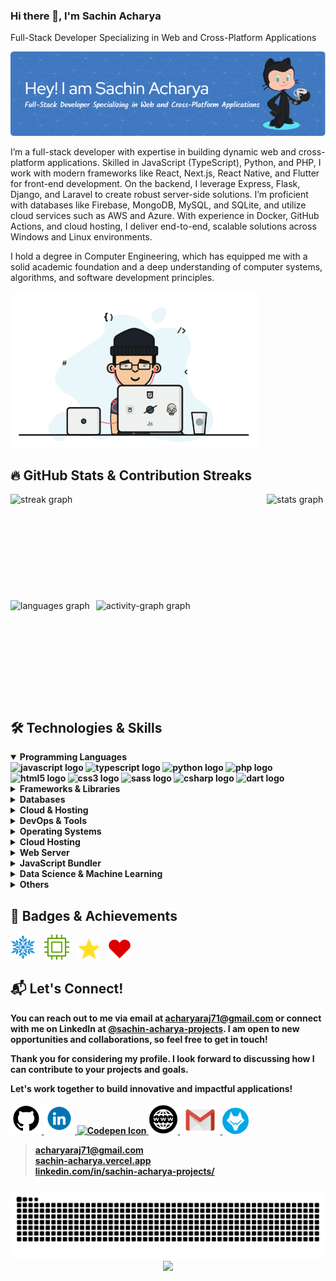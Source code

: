 ### Hi there 👋, I'm Sachin Acharya
Full-Stack Developer Specializing in Web and Cross-Platform Applications

![Full-Stack Developer Specializing in Web and Cross-Platform Applications](./images/github-header-image.png)

I’m a full-stack developer with expertise in building dynamic web and cross-platform applications. Skilled in JavaScript (TypeScript), Python, and PHP, I work with modern frameworks like React, Next.js, React Native, and Flutter for front-end development. On the backend, I leverage Express, Flask, Django, and Laravel to create robust server-side solutions. I’m proficient with databases like Firebase, MongoDB, MySQL, and SQLite, and utilize cloud services such as AWS and Azure. With experience in Docker, GitHub Actions, and cloud hosting, I deliver end-to-end, scalable solutions across Windows and Linux environments.

I hold a degree in Computer Engineering, which has equipped me with a solid academic foundation and a deep understanding of computer systems, algorithms, and software development principles.

<img src="./images/140866485-8fb1c876-9a8f-4d6a-98dc-08c4981eaf70.gif" alt="Programmer Image" height="250" />

## 🔥 GitHub Stats & Contribution Streaks

<div align="left" style="display: flex; flex-wrap: wrap; gap: 10px;">
    <img src="https://streak-stats.demolab.com?user=sachin-acharya-projects&locale=en&mode=weekly&theme=dracula&hide_border=false&border_radius=5&date_format=M%20j%5B,%20Y%5D&card_width=500" height="160" width="400" alt="streak graph"  />
    <img src="https://github-readme-stats.vercel.app/api?username=sachin-acharya-projects&hide_title=false&hide_rank=false&show_icons=true&include_all_commits=false&count_private=true&disable_animations=false&theme=dracula&locale=en&hide_border=false&card_width=490" height="160" alt="stats graph"  />
    <img src="https://github-readme-stats.vercel.app/api/top-langs?username=sachin-acharya-projects&locale=en&hide_title=false&layout=compact&card_width=480&langs_count=7&theme=dracula&hide_border=false" height="160" alt="languages graph"  />
    <img src="https://github-readme-activity-graph.vercel.app/graph?username=sachin-acharya-projects&custom_title=My%20Activity&area=true&theme=nord" height="160" alt="activity-graph graph"  />
    <!-- <img src="https://github-profile-trophy.vercel.app?username=sachin-acharya-projects&theme=dracula&column=6&row=2&margin-w=10&margin-h=10&no-bg=false&no-frame=false" height="160" alt="trophy graph"  /> -->
</div>

## 🛠️ Technologies & Skills

<details open="true">
    <summary>
        <strong>Programming Languages<strong>
    </summary>

<div>
<img src="https://cdn.jsdelivr.net/gh/devicons/devicon/icons/javascript/javascript-original.svg" height="30" alt="javascript logo"  />
<img src="https://cdn.jsdelivr.net/gh/devicons/devicon/icons/typescript/typescript-original.svg" height="30" alt="typescript logo"  />
<img src="https://cdn.jsdelivr.net/gh/devicons/devicon/icons/python/python-original.svg" height="30" alt="python logo"  />
<img src="https://cdn.jsdelivr.net/gh/devicons/devicon/icons/php/php-original.svg" height="30" alt="php logo"  />
<img src="https://cdn.jsdelivr.net/gh/devicons/devicon/icons/html5/html5-original.svg" height="30" alt="html5 logo"  />
<img src="https://cdn.jsdelivr.net/gh/devicons/devicon/icons/css3/css3-original.svg" height="30" alt="css3 logo"  />
<img src="https://cdn.jsdelivr.net/gh/devicons/devicon/icons/sass/sass-original.svg" height="30" alt="sass logo"  />
<img src="https://cdn.jsdelivr.net/gh/devicons/devicon/icons/csharp/csharp-original.svg" height="30" alt="csharp logo"  />
<img src="https://cdn.jsdelivr.net/gh/devicons/devicon/icons/dart/dart-original.svg" height="30" alt="dart logo"  />
</div>
</details>

<details>
    <summary><strong>Frameworks & Libraries</strong></summary>

<div>
<!-- JavaScript Frameworks/Libraries -->
<img src="https://cdn.jsdelivr.net/gh/devicons/devicon/icons/react/react-original.svg" height="30" alt="react logo"  />
<img src="https://cdn.jsdelivr.net/gh/devicons/devicon/icons/nextjs/nextjs-original.svg" height="30" alt="nextjs logo"  />
<img src="https://cdn.jsdelivr.net/gh/devicons/devicon/icons/electron/electron-original.svg" height="30" alt="electron logo"  />
<!-- Backend Server -->
<img src="https://cdn.jsdelivr.net/gh/devicons/devicon/icons/express/express-original.svg" height="30" alt="express logo"  />
<!--TODO Hono.js -->
<img src="https://cdn.jsdelivr.net/gh/devicons/devicon/icons/laravel/laravel-original.svg" height="30" alt="laravel logo"  />
<img src="https://cdn.jsdelivr.net/gh/devicons/devicon/icons/flask/flask-original.svg" height="30" alt="flask logo"  />
<img src="https://cdn.jsdelivr.net/gh/devicons/devicon/icons/django/django-plain.svg" height="30" alt="django logo"  />
<!-- Cross-platform Stack -->
<img src="https://cdn.jsdelivr.net/gh/devicons/devicon/icons/react/react-original.svg" height="30" alt="react logo"  />
<img src="https://cdn.jsdelivr.net/gh/devicons/devicon/icons/flutter/flutter-original.svg" height="30" alt="flutter logo"  />
<!-- CSS Framework/Libraries -->
<img src="https://cdn.jsdelivr.net/gh/devicons/devicon/icons/tailwindcss/tailwindcss-original-wordmark.svg" height="30" alt="tailwindcss logo"  />
<img src="https://cdn.jsdelivr.net/gh/devicons/devicon/icons/bootstrap/bootstrap-original.svg" height="30" alt="bootstrap logo"  />
<img src="https://cdn.jsdelivr.net/gh/devicons/devicon/icons/jquery/jquery-original.svg" height="30" alt="jquery logo"  />
<!--  -->
<img src="https://cdn.jsdelivr.net/gh/devicons/devicon/icons/dotnetcore/dotnetcore-original.svg" height="30" alt="dotnetcore logo"  />
<!-- JavaScript Frontend Libraries -->
<img src="https://cdn.jsdelivr.net/gh/devicons/devicon/icons/threejs/threejs-original.svg" height="30" alt="threejs logo"  />
</div>
</details>

<details>
<summary>
    <strong>Databases</strong>
</summary>

<div>
<img src="https://cdn.jsdelivr.net/gh/devicons/devicon/icons/firebase/firebase-plain.svg" height="30" alt="firebase logo"  />
<img src="https://cdn.jsdelivr.net/gh/devicons/devicon/icons/mongodb/mongodb-original.svg" height="30" alt="mongodb logo"  />
<img src="https://cdn.jsdelivr.net/gh/devicons/devicon/icons/mysql/mysql-original.svg" height="30" alt="mysql logo"  />
<img src="https://cdn.jsdelivr.net/gh/devicons/devicon/icons/postgresql/postgresql-original.svg" height="30" alt="postgresql logo"  />
<img src="https://cdn.jsdelivr.net/gh/devicons/devicon/icons/sqlalchemy/sqlalchemy-original.svg" height="30" alt="sqlalchemy logo"  />
<img src="https://cdn.jsdelivr.net/gh/devicons/devicon@latest/icons/sqlite/sqlite-original.svg" height="30" alt="redis logo"  />
<img src="https://cdn.jsdelivr.net/gh/devicons/devicon/icons/redis/redis-original.svg" height="30" alt="redis logo"  />
</div>
</details>

<details>
<summary>
    <strong>Cloud & Hosting</strong>
</summary>

<div>
<img src="https://cdn.jsdelivr.net/gh/devicons/devicon@latest/icons/amazonwebservices/amazonwebservices-original-wordmark.svg" height="30" />
<img src="https://cdn.jsdelivr.net/gh/devicons/devicon/icons/azure/azure-original.svg" height="30" alt="azure logo"  />
</div>
</details>

<details>
<summary>
    <strong>DevOps & Tools</strong>
</summary>

<div>
<img src="https://cdn.jsdelivr.net/gh/devicons/devicon/icons/docker/docker-original.svg" height="30" alt="docker logo"  />
<img src="https://cdn.jsdelivr.net/gh/devicons/devicon/icons/git/git-original.svg" height="30" alt="git logo"  />
<img src="https://cdn.jsdelivr.net/gh/devicons/devicon/icons/tortoisegit/tortoisegit-original.svg" height="30" alt="tortoisegit logo"  />
<img src="https://cdn.jsdelivr.net/gh/devicons/devicon/icons/docker/docker-original.svg" height="30" alt="docker logo"  />
<img src="https://cdn.jsdelivr.net/gh/devicons/devicon/icons/github/github-original.svg" height="30" alt="github logo"  />
<img src="https://cdn.jsdelivr.net/gh/devicons/devicon/icons/googlecloud/googlecloud-original.svg" height="30" alt="googlecloud logo"  />
<img src="https://cdn.jsdelivr.net/gh/devicons/devicon/icons/ssh/ssh-original.svg" height="30" alt="ssh logo"  />
<img src="https://cdn.jsdelivr.net/gh/devicons/devicon/icons/bash/bash-original.svg" height="30" alt="bash logo"  />
<img src="https://cdn.jsdelivr.net/gh/devicons/devicon/icons/filezilla/filezilla-plain.svg" height="30" alt="filezilla logo"  />
<img src="https://cdn.jsdelivr.net/gh/devicons/devicon/icons/kubernetes/kubernetes-plain.svg" height="30" alt="kubernetes logo"  />
<img src="https://cdn.jsdelivr.net/gh/devicons/devicon/icons/putty/putty-original.svg" height="30" alt="putty logo"  /></div>
</details>

<details>
<summary>
    <strong>Operating Systems</strong>
</summary>

<div>
<img src="https://cdn.jsdelivr.net/gh/devicons/devicon/icons/windows8/windows8-original.svg" height="30" alt="windows8 logo"  />
<img src="https://cdn.jsdelivr.net/gh/devicons/devicon/icons/linux/linux-original.svg" height="30" alt="linux logo"  />
<img src="https://cdn.jsdelivr.net/gh/devicons/devicon/icons/ubuntu/ubuntu-plain.svg" height="30" alt="ubuntu logo"  />
<img src="https://cdn.jsdelivr.net/gh/devicons/devicon/icons/debian/debian-original.svg" height="30" alt="debian logo"  /></div>
</details>

<details>
<summary>
    <strong>Cloud Hosting</strong>
</summary>

<div>
<img src="https://cdn.jsdelivr.net/gh/devicons/devicon/icons/digitalocean/digitalocean-original.svg" height="30" alt="digitalocean logo"  />
</div>
</details>

<details>
<summary>
    <strong>Web Server</strong>
</summary>

<div>
<img src="https://cdn.jsdelivr.net/gh/devicons/devicon/icons/nginx/nginx-original.svg" height="30" alt="nginx logo"  />
<img src="https://cdn.jsdelivr.net/gh/devicons/devicon/icons/apache/apache-original.svg" height="30" alt="apache logo"  />
<img src="https://cdn.jsdelivr.net/gh/devicons/devicon/icons/tomcat/tomcat-original.svg" height="30" alt="tomcat logo"  /></div>
</details>

<details>
<summary>
    <strong>JavaScript Bundler</strong>
</summary>

<div>
<img src="https://cdn.jsdelivr.net/gh/devicons/devicon/icons/babel/babel-original.svg" height="30" alt="babel logo"  />
<img src="https://cdn.jsdelivr.net/gh/devicons/devicon/icons/webpack/webpack-original.svg" height="30" alt="webpack logo"  /></div>
</details>

<details>
<summary>
    <strong>Data Science & Machine Learning</strong>
</summary>

<div>
<img src="https://cdn.jsdelivr.net/gh/devicons/devicon/icons/numpy/numpy-original.svg" height="30" alt="numpy logo"  />
<img src="https://cdn.jsdelivr.net/gh/devicons/devicon/icons/opencv/opencv-original.svg" height="30" alt="opencv logo"  />
<img src="https://cdn.jsdelivr.net/gh/devicons/devicon/icons/pandas/pandas-original.svg" height="30" alt="pandas logo"  />
<img src="https://cdn.jsdelivr.net/gh/devicons/devicon/icons/fastapi/fastapi-original.svg" height="30" alt="fastapi logo"  />
<img src="https://cdn.jsdelivr.net/gh/devicons/devicon/icons/pytest/pytest-original.svg" height="30" alt="pytest logo"  />
<img src="https://cdn.jsdelivr.net/gh/devicons/devicon/icons/pytorch/pytorch-original.svg" height="30" alt="pytorch logo"  />
<img src="https://cdn.jsdelivr.net/gh/devicons/devicon/icons/qt/qt-original.svg" height="30" alt="qt logo"  />
<img src="https://cdn.jsdelivr.net/gh/devicons/devicon/icons/tensorflow/tensorflow-original.svg" height="30" alt="tensorflow logo"  /></div>
</details>

<details>
<summary>
    <strong>Others</strong>
</summary>

<div>
<img src="https://cdn.jsdelivr.net/gh/devicons/devicon/icons/jupyter/jupyter-original.svg" height="30" alt="jupyter logo"  />
<img src="https://cdn.jsdelivr.net/gh/devicons/devicon/icons/figma/figma-original.svg" height="30" alt="figma logo"  />
<img src="https://cdn.jsdelivr.net/gh/devicons/devicon/icons/arduino/arduino-original.svg" height="30" alt="arduino logo"  />
<img src="https://cdn.jsdelivr.net/gh/devicons/devicon/icons/eslint/eslint-original.svg" height="30" alt="eslint logo"  />
<img src="https://cdn.jsdelivr.net/gh/devicons/devicon/icons/raspberrypi/raspberrypi-original.svg" height="30" alt="raspberrypi logo"  />
<img src="https://cdn.jsdelivr.net/gh/devicons/devicon/icons/redux/redux-original.svg" height="30" alt="redux logo"  />
<img src="https://cdn.jsdelivr.net/gh/devicons/devicon/icons/socketio/socketio-original.svg" height="30" alt="socketio logo"  />
<img src="https://cdn.jsdelivr.net/gh/devicons/devicon/icons/markdown/markdown-original.svg" height="30" alt="markdown logo"  />
<img src="https://cdn.jsdelivr.net/gh/devicons/devicon/icons/materialui/materialui-original.svg" height="30" alt="materialui logo"  /></div>
</details>


## 🏅 Badges & Achievements

<!-- TODO Add More Badges -->
<div>
    <a href='https://archiveprogram.github.com/'><img src='https://raw.githubusercontent.com/acervenky/animated-github-badges/master/assets/acbadge.gif' width='40' height='40'></a> <a href='https://docs.github.com/en/developers'><img src='https://raw.githubusercontent.com/acervenky/animated-github-badges/master/assets/devbadge.gif' width='40' height='40'></a> <a href='https://stars.github.com/'><img src='https://raw.githubusercontent.com/acervenky/animated-github-badges/master/assets/starbadge.gif' width='35' height='35'></a> <a href='https://docs.github.com/en/github/supporting-the-open-source-community-with-github-sponsors'><img src='https://raw.githubusercontent.com/acervenky/animated-github-badges/master/assets/sponsorbadge.gif' width='35' height='35'></a>
</div>

## 📬 Let's Connect!

You can reach out to me via email at [acharyaraj71@gmail.com](mailto:acharyaraj71@gmail.com) or connect with me on LinkedIn at [@sachin-acharya-projects](https://www.linkedin.com/in/sachin-acharya-projects/). I am open to new opportunities and collaborations, so feel free to get in touch!

Thank you for considering my profile. I look forward to discussing how I can contribute to your projects and goals.

Let's work together to build innovative and impactful applications!

<!-- TODO Changes to Better Images -->
<a href="https://github.com/sachin-acharya-projects">
    <img width="50" height="50" src="./images/github.gif" alt="GitHub Icon" />
</a>
<a href="https://www.linkedin.com/in/sachin-acharya-projects/">
    <img width="50" height="50" src="./images/linkedin.gif" alt="LinkedIn Icon" />
</a>
<a href="https://codepen.io/sachin-acharya-projects">
    <img width="45" height="45" src="https://cdn.jsdelivr.net/npm/simple-icons@3.0.1/icons/codepen.svg" alt="Codepen Icon" />
</a>
<a href="https://sachin-acharya.vercel.app/">
    <img width="47" height="47" src="./images/web.png" alt="Web Icon" />
</a>
<a href="mailto:acharyaraj71@gmail.com">
    <img height="45" src="./images/email.png" alt="Gmail Icon" />
</a>
<a href="#tryhackme">
    <img style="border-radius: 9999px" width="42" height="42" src="./images/tryhackme.jpeg" alt="TryHackMe Icon" />
</a>

> [acharyaraj71@gmail.com](mailto:acharyaraj71@gmail.com)  
> [sachin-acharya.vercel.app](https://sachin-acharya.vercel.app/)  
> [linkedin.com/in/sachin-acharya-projects/](https://www.linkedin.com/in/sachin-acharya-projects/)

###

<img src="https://raw.githubusercontent.com/sachin-acharya-projects/sachin-acharya-projects/output/snake.svg" alt="Snake animation" />
<div align="center">
  <img src="https://profile-counter.glitch.me/sachin-acharya-projects/count.svg?"  />
</div>

###
